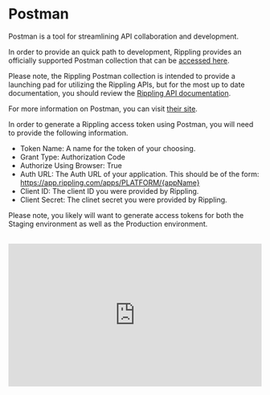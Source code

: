 # Postman

Postman is a tool for streamlining API collaboration and development.

In order to provide an quick path to development, Rippling provides an officially supported Postman collection that can be [accessed here](https://documenter.getpostman.com/view/11475460/T1LQhS1V?version=latest).

Please note, the Rippling Postman collection is intended to provide a launching pad for utilizing the Rippling APIs, but for the most up to date documentation, you should review the [Rippling API documentation](https://rippling.stoplight.io/docs/rippling-api/RipplingOpenAPI.v1.yaml).

For more information on Postman, you can visit [their site](https://www.postman.com/).

In order to generate a Rippling access token using Postman, you will need to provide the following information.

- Token Name: A name for the token of your choosing.
- Grant Type: Authorization Code
- Authorize Using Browser: True
- Auth URL: The Auth URL of your application. This should be of the form: https://app.rippling.com/apps/PLATFORM/{appName}
- Client ID: The client ID you were provided by Rippling.
- Client Secret: The clinet secret you were provided by Rippling.

Please note, you likely will want to generate access tokens for both the Staging environment as well as the Production environment.

<br />

<div style="position: relative; padding-bottom: 56.25%; height: 0;"><iframe src="https://www.loom.com/embed/6af93506e2c34ca983ca60d65f196f8b" frameborder="0" webkitallowfullscreen mozallowfullscreen allowfullscreen style="position: absolute; top: 0; left: 0; width: 100%; height: 100%;"></iframe></div>